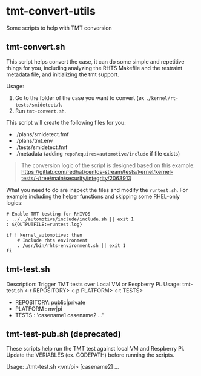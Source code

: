 # tmt-convert-utils
Some scripts to help with TMT conversion

## tmt-convert.sh

This script helps convert the case, it can do some simple and repetitive things for you, including analyzing the RHTS Makefile and the restraint metadata file, and initializing the tmt support.

Usage:

1. Go to the folder of the case you want to convert (ex `./kernel/rt-tests/smidetect/`).
2. Run `tmt-convert.sh`.

This script will create the following files for you:
- ./plans/smidetect.fmf
- ./plans/tmt.env
- ./tests/smidetect.fmf
- ./metadata (adding `repoRequires=automotive/include` if file exists)

> The conversion logic of the script is designed based on this example:  
> https://gitlab.com/redhat/centos-stream/tests/kernel/kernel-tests/-/tree/main/security/integrity/2063913

What you need to do are inspect the files and modify the `runtest.sh`. For example including the helper functions and skipping some RHEL-only logics:

```
# Enable TMT testing for RHIVOS
. ../../automotive/include/include.sh || exit 1
: ${OUTPUTFILE:=runtest.log}

if ! kernel_automotive; then
    # Include rhts environment
    . /usr/bin/rhts-environment.sh || exit 1
fi
```

## tmt-test.sh

Description:
  Trigger TMT tests over Local VM or Respberry Pi.
Usage:
  tmt-test.sh <-r REPOSITORY> <-p PLATFORM> <-t TESTS>
  - REPOSITORY: public|private
  - PLATFORM  : mv|pi
  - TESTS     : 'casename1 casename2 ...'

## tmt-test-pub.sh (deprecated)

These scripts help run the TMT test against local VM and Respberry Pi.
Update the VERIABLES (ex. CODEPATH) before running the scripts.

Usage:
./tmt-test.sh <vm/pi> <casename1> [casename2] ...


